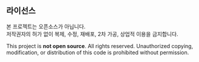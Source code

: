 ## 라이선스

본 프로젝트는 오픈소스가 아닙니다.  
저작권자의 허가 없이 복제, 수정, 재배포, 2차 가공, 상업적 이용을 금지합니다.

This project is **not open source**.
All rights reserved. Unauthorized copying, modification, or distribution of this code is prohibited without permission.
